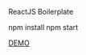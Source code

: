 ReactJS Boilerplate  

npm install
npm start

<a href="https://nabileboukourray.github.io/ReactBoilerplate/">DEMO</a>